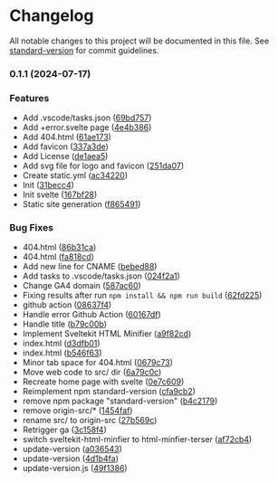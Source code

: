 # Changelog

All notable changes to this project will be documented in this file. See [standard-version](https://github.com/conventional-changelog/standard-version) for commit guidelines.

### 0.1.1 (2024-07-17)


### Features

* Add .vscode/tasks.json ([69bd757](https://github.com/pipinfitriadi/pipinfitriadi.github.io/commit/69bd7579a263a95c775342266955a55dd7c0e664))
* Add +error.svelte page ([4e4b386](https://github.com/pipinfitriadi/pipinfitriadi.github.io/commit/4e4b3866c6aa58e3d3545b3f7177b22787ed305a))
* Add 404.html ([61ae173](https://github.com/pipinfitriadi/pipinfitriadi.github.io/commit/61ae173764dabdb5531f41e34aa3d2c26f7a4f7a))
* Add favicon ([337a3de](https://github.com/pipinfitriadi/pipinfitriadi.github.io/commit/337a3de9c9aa67e94134016f3f4c9c3cd57e6043))
* Add License ([de1aea5](https://github.com/pipinfitriadi/pipinfitriadi.github.io/commit/de1aea5ce65ac7e5e40ae039d4f1d1b5e34db5ad))
* Add svg file for logo and favicon ([251da07](https://github.com/pipinfitriadi/pipinfitriadi.github.io/commit/251da073610e0dae7e43c6763077bdf49e044b07))
* Create static.yml ([ac34220](https://github.com/pipinfitriadi/pipinfitriadi.github.io/commit/ac34220ce0576fdf3f1c7d15becc19a249856910))
* Init ([31becc4](https://github.com/pipinfitriadi/pipinfitriadi.github.io/commit/31becc493cdf45eb46faaa515d5b29685e1153e0))
* Init svelte ([167bf28](https://github.com/pipinfitriadi/pipinfitriadi.github.io/commit/167bf2846280421c4ea5adda7e6c71b6b67f51d5))
* Static site generation ([f865491](https://github.com/pipinfitriadi/pipinfitriadi.github.io/commit/f8654911c53a0099eed5cea7cb8b61e3ea6d0ba7))


### Bug Fixes

* 404.html ([86b31ca](https://github.com/pipinfitriadi/pipinfitriadi.github.io/commit/86b31ca3d67b15f72613ee1ffed4002da96c596f))
* 404.html ([fa818cd](https://github.com/pipinfitriadi/pipinfitriadi.github.io/commit/fa818cd9a7fce4d36c053db19964950000bc058d))
* Add new line for CNAME ([bebed88](https://github.com/pipinfitriadi/pipinfitriadi.github.io/commit/bebed8888812b8b42a55d05adef184a5cc6bb58f))
* Add tasks to .vscode/tasks.json ([024f2a1](https://github.com/pipinfitriadi/pipinfitriadi.github.io/commit/024f2a1cc4170aaafaf218b134ec624ab722ba77))
* Change GA4 domain ([587ac60](https://github.com/pipinfitriadi/pipinfitriadi.github.io/commit/587ac602b92e79e42ef80f747ae87491d603e93a))
* Fixing results after run `npm install && npm run build` ([62fd225](https://github.com/pipinfitriadi/pipinfitriadi.github.io/commit/62fd225e0d0b994d72822d86a15f926ad9cc4f9b))
* github action ([08637f4](https://github.com/pipinfitriadi/pipinfitriadi.github.io/commit/08637f476011361654ea0c053f79d5ca761348e9))
* Handle error Github Action ([60167df](https://github.com/pipinfitriadi/pipinfitriadi.github.io/commit/60167df18dc0508c4e66cd0a0ac4e0538d06b886))
* Handle title ([b79c00b](https://github.com/pipinfitriadi/pipinfitriadi.github.io/commit/b79c00b8664ad6a67a1228af16208101f30e37c6))
* Implement Sveltekit HTML Minifier ([a9f82cd](https://github.com/pipinfitriadi/pipinfitriadi.github.io/commit/a9f82cd540ab8495157c80bdb78313c66e32b846))
* index.html ([d3dfb01](https://github.com/pipinfitriadi/pipinfitriadi.github.io/commit/d3dfb0198c46e985a1a44564295198ad48e57893))
* index.html ([b546f63](https://github.com/pipinfitriadi/pipinfitriadi.github.io/commit/b546f63dfe65b44752a6baf7678d3775e75523c6))
* Minor tab space for 404.html ([0679c73](https://github.com/pipinfitriadi/pipinfitriadi.github.io/commit/0679c73e7091ae6208514ca65e88d0f6c254d090))
* Move web code to src/ dir ([6a79c0c](https://github.com/pipinfitriadi/pipinfitriadi.github.io/commit/6a79c0c09be7809363eb3d6712a73d03af0f1be3))
* Recreate home page with svelte ([0e7c609](https://github.com/pipinfitriadi/pipinfitriadi.github.io/commit/0e7c60913a14178edf5660bc595270fab471c304))
* Reimplement npm standard-version ([cfa9cb2](https://github.com/pipinfitriadi/pipinfitriadi.github.io/commit/cfa9cb2b025c23b243693178221323dcb3fe1552))
* remove npm package "standard-version" ([b4c2179](https://github.com/pipinfitriadi/pipinfitriadi.github.io/commit/b4c21792fd13619d6c4e42708472084305df4961))
* remove origin-src/* ([1454faf](https://github.com/pipinfitriadi/pipinfitriadi.github.io/commit/1454fafdb5c88c95db89449560d6c93acb908298))
* rename src/ to origin-src ([27b569c](https://github.com/pipinfitriadi/pipinfitriadi.github.io/commit/27b569c5732bcd91aab476edb25ea810a6ccc94d))
* Retrigger ga ([3c158f4](https://github.com/pipinfitriadi/pipinfitriadi.github.io/commit/3c158f4a2bf50a6da2f77ac4be24d13a7c33e745))
* switch sveltekit-html-minfier to html-minfier-terser ([af72cb4](https://github.com/pipinfitriadi/pipinfitriadi.github.io/commit/af72cb4293e07b0ccbba25b646d52bc1d2b285ab))
* update-version ([a036543](https://github.com/pipinfitriadi/pipinfitriadi.github.io/commit/a036543db37c22721c49a6d81f71b74e0fedc425))
* update-version ([4d1b4fa](https://github.com/pipinfitriadi/pipinfitriadi.github.io/commit/4d1b4faaa9ce0ed8a27e7682aa573859f2f742e9))
* update-version.js ([49f1386](https://github.com/pipinfitriadi/pipinfitriadi.github.io/commit/49f13860e91a4cbd91dcfedf195c7ea028c4b387))
